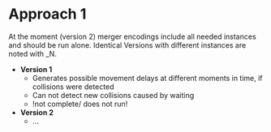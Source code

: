 # Approach 1

At the moment (version 2) merger encodings include all needed instances and should be run alone. Identical Versions with different instances are noted with \_N.

- **Version 1**
    + Generates possible movement delays at different moments in time, if collisions were detected
    + Can not detect new collisions caused by waiting
    + !not complete/ does not run!
- **Version 2**
    + ...

